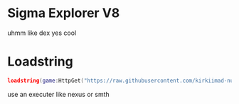 # Sigma Explorer V8
uhmm like dex
yes
cool
# Loadstring
```lua
loadstring(game:HttpGet("https://raw.githubusercontent.com/kirkiimad-nuker/Sigma-Explorer-V8/20223735b8d5664633719a4bf3b073e66ba2996e/sigmaex.lua"))()
```
use an executer like nexus or smth
